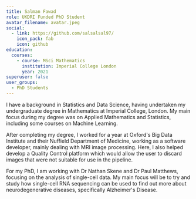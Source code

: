 ```yaml
---
title: Salman Fawad
role: UKDRI Funded PhD Student
avatar_filename: avatar.jpeg
social:
  - link: https://github.com/salsalsal97/
    icon_pack: fab
    icon: github
education:
  courses:
    - course: MSci Mathematics
      institution: Imperial College London
      year: 2021
superuser: false
user_groups:
  - PhD Students
---
```

I have a background in Statistics and Data Science, having undertaken my undergraduate degree in Mathematics at Imperial College, London. My main focus during my degree was on Applied Mathematics and Statistics, including some courses on Machine Learning.

After completing my degree, I worked for a year at Oxford's Big Data Institute and their Nuffield Department of Medicine, working as a software developer, mainly dealing with MRI image processing. Here, I also helped develop a Quality Control platform which would allow the user to discard images that were not suitable for use in the pipeline.

For my PhD, I am working with Dr Nathan Skene and Dr Paul Matthews, focusing on the analysis of single-cell data. My main focus will be to try and study how single-cell RNA sequencing can be used to find out more about neurodegenerative diseases, specifically Alzheimer's Disease.
